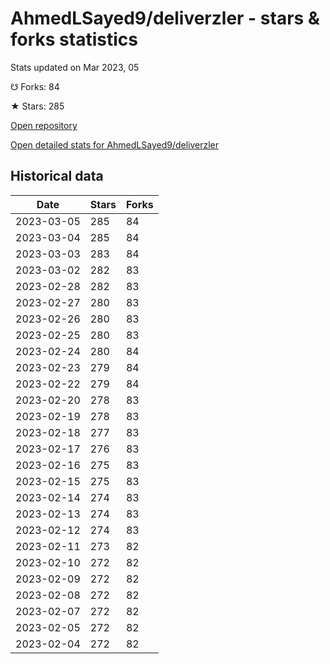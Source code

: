 # AhmedLSayed9/deliverzler - stars & forks statistics

Stats updated on Mar 2023, 05

☋ Forks: 84

★ Stars: 285

[Open repository](https://github.com/AhmedLSayed9/deliverzler)

[Open detailed stats for AhmedLSayed9/deliverzler](https://reviewgithub.com/rep/AhmedLSayed9/deliverzler)

## Historical data
| Date | Stars | Forks |
|------|-------|-------|
| 2023-03-05 | 285 | 84 | 
| 2023-03-04 | 285 | 84 | 
| 2023-03-03 | 283 | 84 | 
| 2023-03-02 | 282 | 83 | 
| 2023-02-28 | 282 | 83 | 
| 2023-02-27 | 280 | 83 | 
| 2023-02-26 | 280 | 83 | 
| 2023-02-25 | 280 | 83 | 
| 2023-02-24 | 280 | 84 | 
| 2023-02-23 | 279 | 84 | 
| 2023-02-22 | 279 | 84 | 
| 2023-02-20 | 278 | 83 | 
| 2023-02-19 | 278 | 83 | 
| 2023-02-18 | 277 | 83 | 
| 2023-02-17 | 276 | 83 | 
| 2023-02-16 | 275 | 83 | 
| 2023-02-15 | 275 | 83 | 
| 2023-02-14 | 274 | 83 | 
| 2023-02-13 | 274 | 83 | 
| 2023-02-12 | 274 | 83 | 
| 2023-02-11 | 273 | 82 | 
| 2023-02-10 | 272 | 82 | 
| 2023-02-09 | 272 | 82 | 
| 2023-02-08 | 272 | 82 | 
| 2023-02-07 | 272 | 82 | 
| 2023-02-05 | 272 | 82 | 
| 2023-02-04 | 272 | 82 | 

